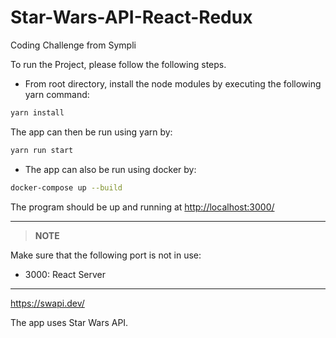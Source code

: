 # Star-Wars-API-React-Redux
Coding Challenge from Sympli


To run the Project, please follow the following steps.

* From root directory, install the node modules by executing the following yarn command:
```bash
yarn install
```
The app can then be run using yarn by:
```bash
yarn run start
```

* The app can also be run using docker by:

```bash
docker-compose up --build
```
The program should be up and running at [http://localhost:3000/](http://localhost:3000/)

------------------

>   **NOTE**

Make sure that the following port is not in use:

* 3000: React Server

------------------


https://swapi.dev/

The app uses Star Wars API.
